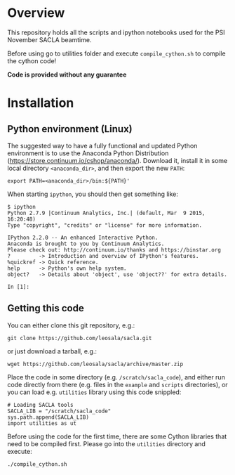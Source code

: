 # Overview
This repository holds all the scripts and ipython notebooks used for the PSI November SACLA beamtime.

Before using go to utilities folder and execute `compile_cython.sh` to compile the cython code!

**Code is provided without any guarantee**

# Installation

## Python environment (Linux)

The suggested way to have a fully functional and updated Python environment is to use the Anaconda Python Distribution (https://store.continuum.io/cshop/anaconda/). Download it, install it in some local directory `<anaconda_dir>`, and then export the new `PATH`:

```
export PATH=<anaconda_dir>/bin:${PATH}'
```

When starting `ipython`, you should then get something like:

```
$ ipython
Python 2.7.9 |Continuum Analytics, Inc.| (default, Mar  9 2015, 16:20:48) 
Type "copyright", "credits" or "license" for more information.

IPython 2.2.0 -- An enhanced Interactive Python.
Anaconda is brought to you by Continuum Analytics.
Please check out: http://continuum.io/thanks and https://binstar.org
?         -> Introduction and overview of IPython's features.
%quickref -> Quick reference.
help      -> Python's own help system.
object?   -> Details about 'object', use 'object??' for extra details.

In [1]: 
```

## Getting this code

You can either clone this git repository, e.g.:

```
git clone https://github.com/leosala/sacla.git
```

or just download a tarball, e.g.:

```
wget https://github.com/leosala/sacla/archive/master.zip
```

Place the code in some directory (e.g. `/scratch/sacla_code`), and either run code directly from there (e.g. files in the `example` and `scripts` directories), or you can load e.g. `utilities` library using this code snippled:

```
# Loading SACLA tools 
SACLA_LIB = "/scratch/sacla_code"
sys.path.append(SACLA_LIB)
import utilities as ut
```

Before using the code for the first time, there are some Cython libraries that need to be compiled first. Please go into the `utilities` directory and execute:

```
./compile_cython.sh
```




